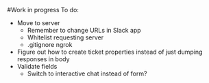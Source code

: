 #Work in progress
To do:
- Move to server
  - Remember to change URLs in Slack app
  - Whitelist requesting server
  - .gitignore ngrok
- Figure out how to create ticket properties instead of just dumping responses in body
- Validate fields
  - Switch to interactive chat instead of form?
